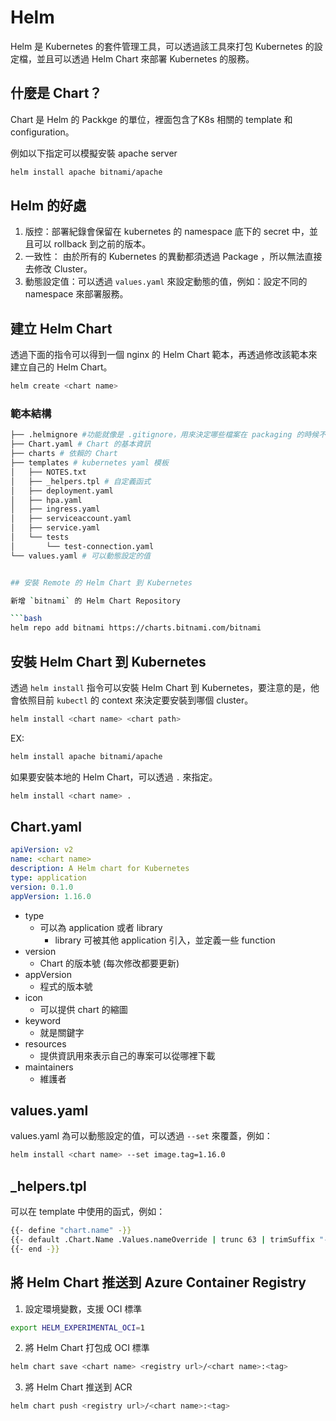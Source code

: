 # Helm

Helm 是 Kubernetes 的套件管理工具，可以透過該工具來打包 Kubernetes 的設定檔，並且可以透過 Helm Chart 來部署 Kubernetes 的服務。

## 什麼是 Chart？

Chart 是 Helm 的 Packkge 的單位，裡面包含了K8s 相關的 template 和 configuration。

例如以下指定可以模擬安裝 apache server
  
```bash
helm install apache bitnami/apache  
```

## Helm 的好處

1. 版控：部署紀錄會保留在 kubernetes 的 namespace 底下的 secret 中，並且可以 rollback 到之前的版本。
2. 一致性： 由於所有的 Kubernetes 的異動都須透過 Package ，所以無法直接去修改 Cluster。
3. 動態設定值：可以透過 `values.yaml` 來設定動態的值，例如：設定不同的 namespace 來部署服務。

## 建立 Helm Chart

透過下面的指令可以得到一個 nginx 的 Helm Chart 範本，再透過修改該範本來建立自己的 Helm Chart。

```bash
helm create <chart name>
```

### 範本結構

```bash
├── .helmignore #功能就像是 .gitignore，用來決定哪些檔案在 packaging 的時候不要被包進去
├── Chart.yaml # Chart 的基本資訊
├── charts # 依賴的 Chart
├── templates # kubernetes yaml 模板
│   ├── NOTES.txt
│   ├── _helpers.tpl # 自定義函式
│   ├── deployment.yaml
│   ├── hpa.yaml
│   ├── ingress.yaml
│   ├── serviceaccount.yaml
│   ├── service.yaml
│   └── tests
│       └── test-connection.yaml
└── values.yaml # 可以動態設定的值


## 安裝 Remote 的 Helm Chart 到 Kubernetes

新增 `bitnami` 的 Helm Chart Repository

```bash
helm repo add bitnami https://charts.bitnami.com/bitnami
```

## 安裝 Helm Chart 到 Kubernetes

透過 `helm install` 指令可以安裝 Helm Chart 到 Kubernetes，要注意的是，他會依照目前 `kubectl` 的 context 來決定要安裝到哪個 cluster。

```bash
helm install <chart name> <chart path>
```

EX:

```bash
helm install apache bitnami/apache
```

如果要安裝本地的 Helm Chart，可以透過 `.` 來指定。

```bash
helm install <chart name> .
```

## Chart.yaml

```yaml
apiVersion: v2
name: <chart name>
description: A Helm chart for Kubernetes
type: application
version: 0.1.0
appVersion: 1.16.0
```

- type
    - 可以為 application 或者 library
        - library 可被其他 application 引入，並定義一些 function
- version
    - Chart 的版本號 (每次修改都要更新)
- appVersion
    - 程式的版本號
- icon
    - 可以提供 chart 的縮圖
- keyword
    - 就是關鍵字
- resources
    - 提供資訊用來表示自己的專案可以從哪裡下載
- maintainers
    - 維護者

## values.yaml

values.yaml 為可以動態設定的值，可以透過 `--set` 來覆蓋，例如：

```bash
helm install <chart name> --set image.tag=1.16.0
```

## _helpers.tpl

可以在 template 中使用的函式，例如：

```bash
{{- define "chart.name" -}}
{{- default .Chart.Name .Values.nameOverride | trunc 63 | trimSuffix "-" -}}
{{- end -}}
```

## 將 Helm Chart 推送到 Azure Container Registry

1. 設定環境變數，支援 OCI 標準

```bash
export HELM_EXPERIMENTAL_OCI=1
```

2. 將 Helm Chart 打包成 OCI 標準

```bash
helm chart save <chart name> <registry url>/<chart name>:<tag>
```

3. 將 Helm Chart 推送到 ACR

```bash
helm chart push <registry url>/<chart name>:<tag>
```
